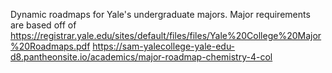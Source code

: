 Dynamic roadmaps for Yale's undergraduate majors.
Major requirements are based off of https://registrar.yale.edu/sites/default/files/files/Yale%20College%20Major%20Roadmaps.pdf
https://sam-yalecollege-yale-edu-d8.pantheonsite.io/academics/major-roadmap-chemistry-4-col
